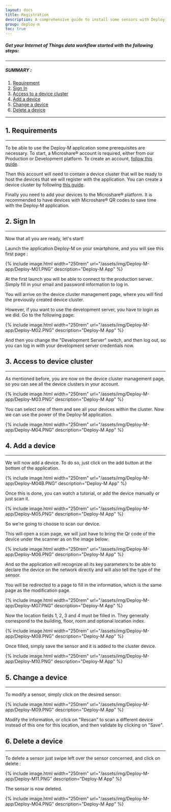 ```yaml
---
layout: docs
title: Registration
description: A comprehensive guide to install some sensors with Deploy-M
group: deploy-m
toc: true
---
```


##### Get your Internet of Things data workflow started with the following steps:

---------------------------------------

##### SUMMARY : 

1. [Requirement](./#1-requirements)
2. [Sign In](./#2-sign-in)
3. [Access to a device cluster](./#3-access-to-device-cluster)
4. [Add a device](./#4-add-a-device)
5. [Change a device](./#5-change-a-device)
6. [Delete a device](./#6-delete-a-device)

---------------------------------------

## 1. Requirements
---------------------------------------

To be able to use the Deploy-M application some prerequisites are necessary. 
To start, a Microshare® account is required, either from our Production or Development platform. 
To create an account, [follow this guide](/docs/2/general-user/quick-start/create-an-account/).

Then this account will need to contain a device cluster that will be ready to host the devices that we will register with the application. 
You can create a device cluster by following [this guide](/docs/2/technical/microshare-platform/dashboard-guide/).

Finally you need to add your devices to the Microshare® platform. It is recommended to have devices with Microshare® QR codes to save time with the Deploy-M application.

## 2. Sign In
---------------------------------------
Now that all you are ready, let's start!

Launch the application Deploy-M on your smartphone, and you will see this first page : 

{% include image.html width="250rem" url="/assets/img/Deploy-M-app/Deploy-M01.PNG" description="Deploy-M App" %}

At the first launch you will be able to connect to the production server. Simply fill in your email and password information to log in. 

You will arrive on the device cluster management page, where you will find the previously created device cluster.

However, if you want to use the development server, you have to login as we did. Go to the following page: 

{% include image.html width="250rem" url="/assets/img/Deploy-M-app/Deploy-M02.PNG" description="Deploy-M App" %}

And then you change the "Development Server" switch, and then log out, so you can log in with your development server credentials now. 

## 3. Access to device cluster
---------------------------------------

As mentioned before, you are now on the device cluster management page, so you can see all the device clusters in your account. 

{% include image.html width="250rem" url="/assets/img/Deploy-M-app/Deploy-M03.PNG" description="Deploy-M App" %}

You can select one of them and see all your devices within the cluster. Now we can use the power of the Deploy-M application.

{% include image.html width="250rem" url="/assets/img/Deploy-M-app/Deploy-M04.PNG" description="Deploy-M App" %}



## 4. Add a device
---------------------------------------

We will now add a device. To do so, just click on the add button at the bottom of the application.

{% include image.html width="250rem" url="/assets/img/Deploy-M-app/Deploy-M04B.PNG" description="Deploy-M App" %}

Once this is done, you can watch a tutorial, or add the device manually or just scan it.  

{% include image.html width="250rem" url="/assets/img/Deploy-M-app/Deploy-M05.PNG" description="Deploy-M App" %}

So we're going to choose to scan our device.

This will open a scan page, we will just have to bring the Qr code of the device under the scanner as on the image below: 

{% include image.html width="250rem" url="/assets/img/Deploy-M-app/Deploy-M06.PNG" description="Deploy-M App" %}

And so the application will recognize all its key parameters to be able to declare the device on the network directly and will also tell the type of the sensor. 

You will be redirected to a page to fill in the information, which is the same page as the modification page. 

{% include image.html width="250rem" url="/assets/img/Deploy-M-app/Deploy-M07.PNG" description="Deploy-M App" %}

Now the location fields 1, 2, 3 and 4 must be filled in. They generally correspond to the building, floor, room and optional location index.

{% include image.html width="250rem" url="/assets/img/Deploy-M-app/Deploy-M08.PNG" description="Deploy-M App" %}

Once filled, simply save the sensor and it is added to the cluster device.

{% include image.html width="250rem" url="/assets/img/Deploy-M-app/Deploy-M10.PNG" description="Deploy-M App" %}

## 5. Change a device
---------------------------------------

To modify a sensor, simply click on the desired sensor: 

{% include image.html width="250rem" url="/assets/img/Deploy-M-app/Deploy-M09.PNG" description="Deploy-M App" %}

Modify the information, or click on "Rescan" to scan a different device instead of this one for this location, and then validate by clicking on "Save".

## 6. Delete a device
---------------------------------------

To delete a sensor just swipe left over the sensor concerned, and click on delete :

{% include image.html width="250rem" url="/assets/img/Deploy-M-app/Deploy-M11.PNG" description="Deploy-M App" %}

The sensor is now deleted.

{% include image.html width="250rem" url="/assets/img/Deploy-M-app/Deploy-M04.PNG" description="Deploy-M App" %}
